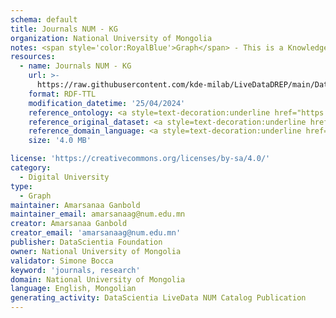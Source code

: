 ```yaml
---
schema: default
title: Journals NUM - KG
organization: National University of Mongolia
notes: <span style='color:RoyalBlue'>Graph</span> - This is a Knowledge Graph, created by the National University of Mongolia (NUM), that includes information about the research journals that the NUM considers for reasearch publications.
resources:
  - name: Journals NUM - KG
    url: >-
      https://raw.githubusercontent.com/kde-milab/LiveDataDREP/main/Data%20Resources/journal-kg.ttl
    format: RDF-TTL
    modification_datetime: '25/04/2024'
    reference_ontology: <a style=text-decoration:underline href="https://datascientiafoundation.github.io/LiveDataNUM/datasets/NUM-DU-ontology/">NUM-DU-ontology</a>
    reference_original_dataset: <a style=text-decoration:underline href="https://datascientiafoundation.github.io/LiveDataNUM/datasets/journals/">Journals NUM</a>
    reference_domain_language: <a style=text-decoration:underline href="https://datascientiafoundation.github.io/LiveDataNUM/datasets/DU-NUM-language/">Digital University Concepts NUM</a>
    size: '4.0 MB'

license: 'https://creativecommons.org/licenses/by-sa/4.0/'
category:
  - Digital University
type:
  - Graph
maintainer: Amarsanaa Ganbold
maintainer_email: amarsanaag@num.edu.mn
creator: Amarsanaa Ganbold
creator_email: 'amarsanaag@num.edu.mn'
publisher: DataScientia Foundation
owner: National University of Mongolia
validator: Simone Bocca
keyword: 'journals, research'
domain: National University of Mongolia
language: English, Mongolian
generating_activity: DataScientia LiveData NUM Catalog Publication
---
```

